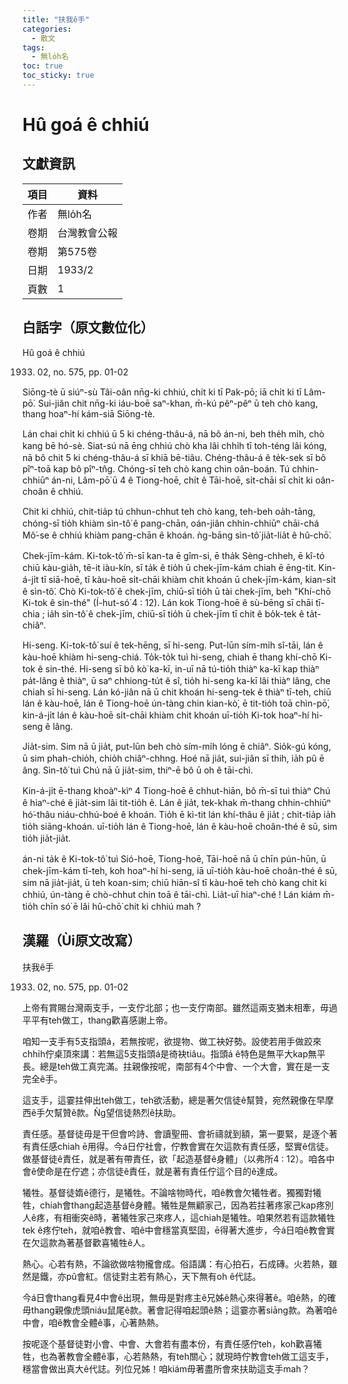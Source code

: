 ```yaml
---
title: "扶我ê手"
categories:
  - 散文
tags:
  - 無lo̍h名
toc: true
toc_sticky: true
---
```


# Hû goá ê chhiú

## 文獻資訊

| 項目 | 資料 |
|---|---|
| 作者 | 無lo̍h名 |
| 卷期 | 台灣教會公報 |
| 卷期 | 第575卷 |
| 日期 | 1933/2 |
| 頁數 | 1 |

## 白話字（原文數位化）

Hû goá ê chhiú

1933. 02, no. 575, pp. 01-02

Siōng-tè ū siúⁿ-sù Tâi-oân nn̄g-ki chhiú, chi̍t ki tī Pak-pō; iā chi̍t ki tī Lâm-pō͘. Sui-jiân chit nn̄g-ki iáu-boē saⁿ-khan, m̄-kú pêⁿ-pêⁿ ū teh chò kang, thang hoaⁿ-hí kám-siā Siōng-tè.

Lán chai chi̍t ki chhiú ū 5 ki chéng-thâu-á, nā bô án-ni, beh the̍h mi̍h, chò kang bē hó-sè. Siat-sú nā ēng chhiú chò kha lâi chhi̍h tī toh-téng lâi kóng, nā bô chit 5 ki chéng-thâu-á sī khiā bē-tiâu. Chéng-thâu-á ê te̍k-sek sī bô pîⁿ-toā kap bô pîⁿ-tn̂g. Chóng-sī teh chò kang chin oân-boán. Tú chhin-chhiūⁿ án-ni, Lâm-pō͘ ū 4 ê Tiong-hoē, chi̍t ê Tāi-hoē, si̍t-chāi sī chi̍t ki oân-choân ê chhiú.

Chit ki chhiú, chit-tia̍p tú chhun-chhut teh chò kang, teh-beh oa̍h-tāng, chóng-sī tio̍h khiàm sìn-tô͘ ê pang-chān, oán-jiân chhin-chhiūⁿ chāi-chá Mô͘-se ê chhiú khiàm pang-chān ê khoán. ǹg-bāng sìn-tô͘ jia̍t-lia̍t ê hû-chō͘.

Chek-jīm-kám. Ki-tok-tô͘ m̄-sī kan-ta ē gîm-si, ē tha̍k Sèng-chheh, ē kî-tó chiū kàu-gia̍h, tē-it iàu-kín, sī ta̍k ê tio̍h ū chek-jīm-kám chiah ē ēng-tit. Kin-á-ji̍t tī siā-hoē, tī kàu-hoē si̍t-chāi khiàm chit khoán ū chek-jīm-kám, kian-si̍t ê sìn-tô͘. Chò Ki-tok-tô͘ ê chek-jīm, chiū-sī tio̍h ū tài chek-jīm, beh "Khí-chō Ki-tok ê sin-thé" (Í-hut-só͘ 4 : 12). Lán kok Tiong-hoē ê sù-bēng sī chāi tī-chia ; ia̍h sìn-tô͘ ê chek-jīm, chiū-sī tio̍h ū chek-jīm tī chit ê bo̍k-tek ê ta̍t-chiâⁿ.

Hi-seng. Ki-tok-tô͘ suí ê tek-hēng, sī hi-seng. Put-lūn sím-mi̍h sî-tāi, lán ê kàu-hoē khiàm hi-seng-chiá. To̍k-to̍k tuì hi-seng, chiah ē thang khí-chō Ki-tok ê sin-thé. Hi-seng sī bô kò͘ ka-kī, in-uī nā tú-tio̍h thiàⁿ ka-kī kap thiàⁿ pa̍t-lâng ê thiàⁿ, ū saⁿ chhiong-tu̍t ê sî, tio̍h hi-seng ka-kī lâi thiàⁿ lâng, che chiah sī hi-seng. Lán kó-jiân nā ū chit khoán hi-seng-tek ê thiàⁿ tī-teh, chiū lán ê kàu-hoē, lán ê Tiong-hoē ún-tàng chin kian-kò͘, ē tit-tio̍h toā chìn-pō͘, kin-á-ji̍t lán ê kàu-hoē si̍t-chāi khiàm chit khoán uī-tio̍h Ki-tok hoaⁿ-hí hi-seng ê lâng.

Jia̍t-sim. Sim nā ū jia̍t, put-lūn beh chò sím-mi̍h lóng ē chiâⁿ. Sio̍k-gú kóng, ū sim phah-chio̍h, chio̍h chiâⁿ-chhng. Hoé nā jia̍t, sui-jiân sī thih, ia̍h pû ē âng. Sìn-tô͘ tuì Chú nā ū jia̍t-sim, thiⁿ-ē bô ū oh ê tāi-chì.

Kin-á-ji̍t ē-thang khoàⁿ-kìⁿ 4 Tiong-hoē ê chhut-hiān, bô m̄-sī tuì thiàⁿ Chú ê hiaⁿ-ché ê jia̍t-sim lâi tit-tio̍h ê. Lán ê jia̍t, tek-khak m̄-thang chhin-chhiūⁿ hó͘-thâu niáu-chhú-boé ê khoán. Tio̍h ē kì-tit lán khí-thâu ê jia̍t ; chit-tia̍p ia̍h tio̍h siāng-khoán. uī-tio̍h lán ê Tiong-hoē, lán ê kàu-hoē choân-thé ê sū, sim tio̍h jia̍t-jia̍t.

án-ni ta̍k ê Ki-tok-tô͘ tuì Sió-hoē, Tiong-hoē, Tāi-hoē nā ū chīn pún-hūn, ū chek-jīm-kám tī-teh, koh hoaⁿ-hí hi-seng, iā uī-tio̍h kàu-hoē choân-thé ê sū, sim nā jia̍t-jia̍t, ū teh koan-sim; chiū hiān-sî tī kàu-hoē teh chò kang chit ki chhiú, ún-tàng ē chò-chhut chin toā ê tāi-chì. Lia̍t-uī hiaⁿ-ché ! Lán kiám m̄-tio̍h chīn só͘ ē lâi hû-chō͘ chit ki chhiú mah ?

## 漢羅（Ùi原文改寫）

扶我ê手

1933. 02, no. 575, pp. 01-02

上帝有賞賜台灣兩支手，一支佇北部；也一支佇南部。雖然這兩支猶未相牽，毋過平平有teh做工，thang歡喜感謝上帝。

咱知一支手有5支指頭á，若無按呢，欲提物、做工袂好勢。設使若用手做跤來chhi̍h佇桌頂來講：若無這5支指頭á是徛袂tiâu。指頭á ê特色是無平大kap無平長。總是teh做工真完滿。拄親像按呢，南部有4个中會、一个大會，實在是一支完全ê手。

這支手，這霎拄伸出teh做工，teh欲活動，總是著欠信徒ê幫贊，宛然親像在早摩西ê手欠幫贊ê款。Ǹg望信徒熱烈ê扶助。

責任感。基督徒毋是干但會吟詩、會讀聖冊、會祈禱就到額，第一要緊，是逐个著有責任感chiah ē用得。今á日佇社會，佇教會實在欠這款有責任感，堅實ê信徒。做基督徒ê責任，就是著有帶責任，欲「起造基督ê身體」（以弗所4 : 12）。咱各中會ê使命是在佇遮；亦信徒ê責任，就是著有責任佇這个目的ê達成。

犧牲。基督徒媠ê德行，是犧牲。不論啥物時代，咱ê教會欠犧牲者。獨獨對犧牲，chiah會thang起造基督ê身體。犧牲是無顧家己，因為若拄著疼家己kap疼別人ê疼，有相衝突ê時，著犧牲家己來疼人，這chiah是犧牲。咱果然若有這款犧牲tek ê疼佇teh，就咱ê教會、咱ê中會穩當真堅固，ē得著大進步，今á日咱ê教會實在欠這款為著基督歡喜犧牲ê人。

熱心。心若有熱，不論欲做啥物攏會成。俗語講：有心拍石，石成磚。火若熱，雖然是鐵，亦pû會紅。信徒對主若有熱心，天下無有oh ê代誌。

今á日會thang看見4中會ê出現，無毋是對疼主ê兄姊ê熱心來得著ê。咱ê熱，的確毋thang親像虎頭niáu鼠尾ê款。著會記得咱起頭ê熱；這霎亦著siāng款。為著咱ê中會，咱ê教會全體ê事，心著熱熱。

按呢逐个基督徒對小會、中會、大會若有盡本份，有責任感佇teh，koh歡喜犧牲，也為著教會全體ê事，心若熱熱，有teh關心；就現時佇教會teh做工這支手，穩當會做出真大ê代誌。列位兄姊！咱kiám毋著盡所會來扶助這支手mah？
